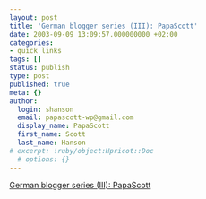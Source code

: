 ```yaml
---
layout: post
title: 'German blogger series (III): PapaScott'
date: 2003-09-09 13:09:57.000000000 +02:00
categories:
- quick links
tags: []
status: publish
type: post
published: true
meta: {}
author:
  login: shanson
  email: papascott-wp@gmail.com
  display_name: PapaScott
  first_name: Scott
  last_name: Hanson
# excerpt: !ruby/object:Hpricot::Doc
  # options: {}
---
```

<p><a title="PapaScott? Never heard of him..." href="http://pages.prodigy.net/thomasn528/blog/2003_09_07_newsarcv.html#106307854568923283">German blogger series (III): PapaScott</a></p>
